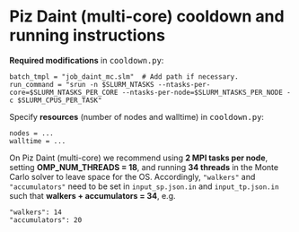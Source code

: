 # Piz Daint (multi-core) cooldown and running instructions

**Required modifications** in <tt>cooldown.py</tt>:

	batch_tmpl = "job_daint_mc.slm"  # Add path if necessary.
	run_command = "srun -n $SLURM_NTASKS --ntasks-per-core=$SLURM_NTASKS_PER_CORE --ntasks-per-node=$SLURM_NTASKS_PER_NODE -c $SLURM_CPUS_PER_TASK"

Specify **resources** (number of nodes and walltime) in <tt>cooldown.py</tt>:

	nodes = ...
	walltime = ...

On Piz Daint (multi-core) we recommend using **2 MPI tasks per node**, setting **OMP\_NUM\_THREADS = 18**, and running **34 threads** in the Monte Carlo solver to leave space for the OS.  Accordingly, `"walkers"` and `"accumulators"` need to be set in `input_sp.json.in` and `input_tp.json.in` such that **walkers + accumulators = 34**, e.g.

	"walkers": 14
	"accumulators": 20